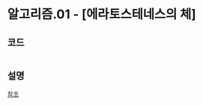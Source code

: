 # 알고리즘.01 - [에라토스테네스의 체]

코드
------

``` python

```

설명
------
[참조](https://blog.naver.com/ndb796/221233595886)